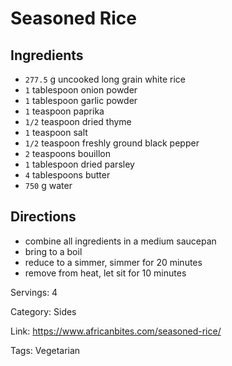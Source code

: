 # Seasoned Rice

## Ingredients

- `277.5` g uncooked long grain white rice
- `1` tablespoon onion powder
- `1` tablespoon garlic powder
- `1` teaspoon paprika
- `1/2` teaspoon dried thyme
- `1` teaspoon salt
- `1/2` teaspoon freshly ground black pepper
- `2` teaspoons bouillon
- `1` tablespoon dried parsley
- `4` tablespoons butter
- `750` g water

## Directions

- combine all ingredients in a medium saucepan
- bring to a boil
- reduce to a simmer, simmer for 20 minutes
- remove from heat, let sit for 10 minutes

Servings: 4

Category: Sides

Link: https://www.africanbites.com/seasoned-rice/

Tags: Vegetarian

